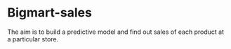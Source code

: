 # Bigmart-sales

The aim is to build a predictive model and find out sales of each product at a particular store.
